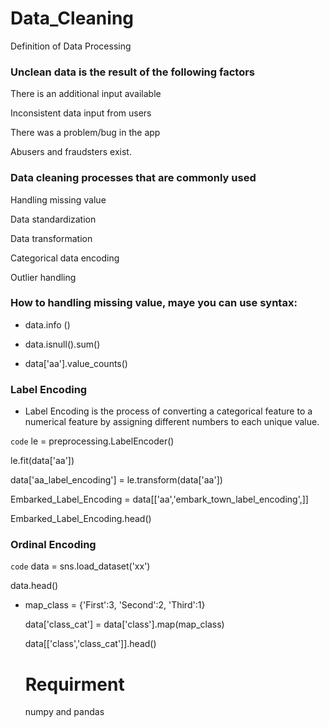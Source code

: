 # Data_Cleaning
Definition of Data Processing

### Unclean data is the result of the following factors

There is an additional input available

Inconsistent data input from users

There was a problem/bug in the app

Abusers and fraudsters exist.

### Data cleaning processes that are commonly used

Handling missing value

Data standardization

Data transformation

Categorical data encoding

Outlier handling

### How to handling missing value, maye you can use syntax:

- data.info () 

- data.isnull().sum()

- data['aa'].value_counts()

### Label Encoding

- Label Encoding is the process of converting a categorical feature to a numerical feature by assigning different numbers to each unique value.

`code` le = preprocessing.LabelEncoder()

le.fit(data['aa'])

data['aa_label_encoding'] = le.transform(data['aa']) 

Embarked_Label_Encoding = data[['aa','embark_town_label_encoding',]]

Embarked_Label_Encoding.head()

### Ordinal Encoding

`code` data = sns.load_dataset('xx')

data.head()

- map_class = {'First':3,
             'Second':2,
             'Third':1}
             
  data['class_cat'] = data['class'].map(map_class)
  
  data[['class','class_cat']].head()
  
  # Requirment
  
  numpy and pandas
